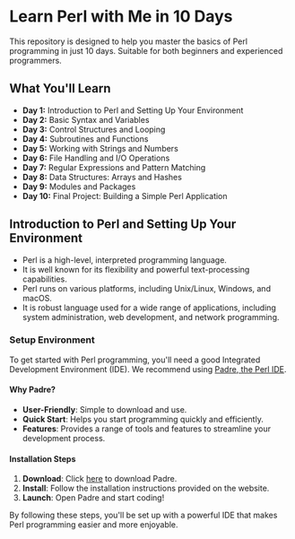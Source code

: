 # Learn Perl with Me in 10 Days
This repository is designed to help you master the basics of Perl programming in just 10 days. Suitable for both beginners and experienced programmers.

## What You'll Learn

- **Day 1:** Introduction to Perl and Setting Up Your Environment
- **Day 2:** Basic Syntax and Variables
- **Day 3:** Control Structures and Looping
- **Day 4:** Subroutines and Functions
- **Day 5:** Working with Strings and Numbers
- **Day 6:** File Handling and I/O Operations
- **Day 7:** Regular Expressions and Pattern Matching
- **Day 8:** Data Structures: Arrays and Hashes
- **Day 9:** Modules and Packages
- **Day 10:** Final Project: Building a Simple Perl Application

## Introduction to Perl and Setting Up Your Environment
  - Perl is a high-level, interpreted programming language.
  - It is well known for its flexibility and powerful text-processing capabilities.
  - Perl runs on various platforms, including Unix/Linux, Windows, and macOS.
  - It is robust language used for a wide range of applications, including system administration, web development, and network programming.
### Setup Environment

To get started with Perl programming, you'll need a good Integrated Development Environment (IDE). We recommend using [Padre, the Perl IDE](https://padre.perlide.org/).

#### Why Padre?

- **User-Friendly**: Simple to download and use.
- **Quick Start**: Helps you start programming quickly and efficiently.
- **Features**: Provides a range of tools and features to streamline your development process.

#### Installation Steps

1. **Download**: Click [here](https://padre.perlide.org/) to download Padre.
2. **Install**: Follow the installation instructions provided on the website.
3. **Launch**: Open Padre and start coding!

By following these steps, you'll be set up with a powerful IDE that makes Perl programming easier and more enjoyable.

